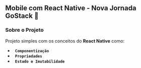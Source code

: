 ## Mobile com React Native - Nova Jornada GoStack 🚀️

### Sobre o Projeto

Projeto simples com os conceitos do **React Native** como:

- **` Componentização`**
- **` Propriedades`**
- **` Estado e Imutabilidade`**
